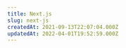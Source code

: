 ```yaml
---
title: Next.js
slug: next-js
createdAt: 2021-09-13T22:07:04.000Z
updatedAt: 2022-04-01T19:52:59.000Z
---
```

